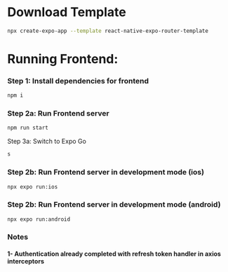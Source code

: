 # Download Template

```bash
npx create-expo-app --template react-native-expo-router-template
```
# Running Frontend:

### Step 1: Install dependencies for frontend

```bash
npm i
```

### Step 2a: Run Frontend server

```bash
npm run start
```
Step 3a: Switch to Expo Go

```bash
s
```

### Step 2b: Run Frontend server in development mode (ios)

```bash
npx expo run:ios
```

### Step 2b: Run Frontend server in development mode (android)

```bash
npx expo run:android
```

### Notes

#### 1- Authentication already completed with refresh token handler in axios interceptors
